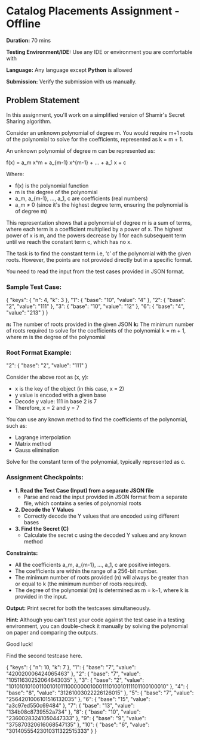 # Catalog Placements Assignment - Offline

**Duration:** 70 mins

**Testing Environment/IDE:** Use any IDE or environment you are comfortable with

**Language:** Any language except **Python** is allowed

**Submission:** Verify the submission with us manually.

## Problem Statement

In this assignment, you'll work on a simplified version of Shamir's Secret Sharing algorithm.

Consider an unknown polynomial of degree m. You would require m+1 roots of the polynomial to solve for the coefficients, represented as k = m + 1.

An unknown polynomial of degree m can be represented as:

f(x) = a_m x^m + a_{m-1} x^{m-1} + ... + a_1 x + c

Where:

- f(x) is the polynomial function
- m is the degree of the polynomial
- a_m, a_{m-1}, ..., a_1, c are coefficients (real numbers)
- a_m ≠ 0 (since it's the highest degree term, ensuring the polynomial is of degree m)

This representation shows that a polynomial of degree m is a sum of terms, where each term is a coefficient multiplied by a power of x. The highest power of x is m, and the powers decrease by 1 for each subsequent term until we reach the constant term c, which has no x.

The task is to find the constant term i.e, ‘c’ of the polynomial with the given roots. However, the points are not provided directly but in a specific format.

You need to read the input from the test cases provided in JSON format.

### Sample Test Case:
{
    "keys": {
        "n": 4,
        "k": 3
    },
    "1": {
        "base": "10",
        "value": "4"
    },
    "2": {
        "base": "2",
        "value": "111"
    },
    "3": {
        "base": "10",
        "value": "12"
    },
    "6": {
        "base": "4",
        "value": "213"
    }
}


**n:** The number of roots provided in the given JSON
**k:** The minimum number of roots required to solve for the coefficients of the polynomial
k = m + 1, where m is the degree of the polynomial

### Root Format Example:

"2": {
    "base": "2",
    "value": "111"
}

Consider the above root as (x, y):

- x is the key of the object (in this case, x = 2)
- y value is encoded with a given base
- Decode y value: 111 in base 2 is 7
- Therefore, x = 2 and y = 7

You can use any known method to find the coefficients of the polynomial, such as:

- Lagrange interpolation
- Matrix method
- Gauss elimination

Solve for the constant term of the polynomial, typically represented as c.

### Assignment Checkpoints:

- **1. Read the Test Case (Input) from a  separate JSON file**
    - Parse and read the input provided in JSON format from a separate file, which contains a series of polynomial roots
- **2. Decode the Y Values**
    - Correctly decode the Y values that are encoded using different bases
- **3. Find the Secret (C)**
    - Calculate the secret c using the decoded Y values and any known method

**Constraints:**

- All the coefficients a_m, a_{m-1}, ..., a_1, c are positive integers.
- The coefficients are within the range of a 256-bit number.
- The minimum number of roots provided (n) will always be greater than or equal to k (the minimum number of roots required).
- The degree of the polynomial (m) is determined as m = k−1, where k is provided in the input.

  
**Output:** Print secret for both the testcases simultaneously.

**Hint:** Although you can't test your code against the test case in a testing environment, you can double-check it manually by solving the polynomial on paper and comparing the outputs.

Good luck!

Find the second testcase here.


{
"keys": {
    "n": 10,
    "k": 7
  },
  "1": {
    "base": "7",
    "value": "420020006424065463"
  },
  "2": {
    "base": "7",
    "value": "10511630252064643035"
  },
  "3": {
    "base": "2",
    "value": "101010101001100101011100000001000111010010111101100100010"
  },
  "4": {
    "base": "8",
    "value": "31261003022226126015"
  },
  "5": {
    "base": "7",
    "value": "2564201006101516132035"
  },
  "6": {
    "base": "15",
    "value": "a3c97ed550c69484"
  },
  "7": {
    "base": "13",
    "value": "134b08c8739552a734"
  },
  "8": {
    "base": "10",
    "value": "23600283241050447333"
  },
  "9": {
    "base": "9",
    "value": "375870320616068547135"
  },
  "10": {
    "base": "6",
    "value": "30140555423010311322515333"
  }
}
